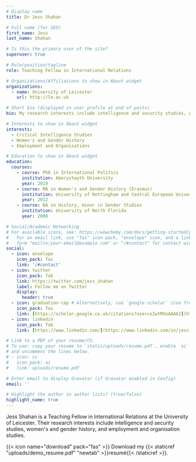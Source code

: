 ```yaml
---
# Display name
title: Dr Jess Shahan

# Full name (for SEO)
first_name: Jess
last_name: Shahan

# Is this the primary user of the site?
superuser: true

# Role/position/tagline
role: Teaching Fellow in International Relations

# Organizations/Affiliations to show in About widget
organizations:
  - name: University of Leicester
    url: http://le.ac.uk

# Short bio (displayed in user profile at end of posts)
bio: My research interests include intelligence and security studies, gender, history, employment and organisations

# Interests to show in About widget
interests:
  - Critical Intelligence Studies
  - Women's and Gender History
  - Employment and Organisations

# Education to show in About widget
education:
  courses:
    - course: PhD in International Politics
      institution: Aberystwyth University
      year: 2019
    - course: MA in Women's and Gender History (Erasmus)
      institution: University of Nottingham and Central European University
      year: 2012
    - course: BA in History, minor in Gender Studies
      institution: University of North Florida
      year: 2008

# Social/Academic Networking
# For available icons, see: https://wowchemy.com/docs/getting-started/page-builder/#icons
#   For an email link, use "fas" icon pack, "envelope" icon, and a link in the
#   form "mailto:your-email@example.com" or "/#contact" for contact widget.
social:
  - icon: envelope
    icon_pack: fas
    link: '/#contact'
  - icon: twitter
    icon_pack: fab
    link: https://twitter.com/jess_shahan
    label: Follow me on Twitter
    display:
      header: true
  - icon: graduation-cap # Alternatively, use `google-scholar` icon from `ai` icon pack
    icon_pack: fas
    link: [https://scholar.google.co.uk/citations?user=sIwtMXoAAAAJ](https://scholar.google.com/citations?user=ZZoschYAAAAJ)
  - icon: linkedin
    icon_pack: fab
    link: [https://www.linkedin.com/](https://www.linkedin.com/in/jess-shahan-ab6120200/)

# Link to a PDF of your resume/CV.
# To use: copy your resume to `static/uploads/resume.pdf`, enable `ai` icons in `params.yaml`,
# and uncomment the lines below.
# - icon: cv
#   icon_pack: ai
#   link: uploads/resume.pdf

# Enter email to display Gravatar (if Gravatar enabled in Config)
email: ''

# Highlight the author in author lists? (true/false)
highlight_name: true
---
```


Jess Shahan is a Teaching Fellow in International Relations at the University of Leicester. Their research interests include intelligence and security studies, women's and gender history, and employment and organisation studies.

{{< icon name="download" pack="fas" >}} Download my {{< staticref "uploads/demo_resume.pdf" "newtab" >}}resumé{{< /staticref >}}.
